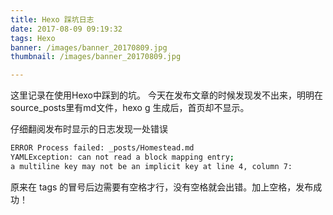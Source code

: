 ```yaml
---
title: Hexo 踩坑日志
date: 2017-08-09 09:19:32
tags: Hexo
banner: /images/banner_20170809.jpg
thumbnail: /images/banner_20170809.jpg

---
```

这里记录在使用Hexo中踩到的坑。
今天在发布文章的时候发现发不出来，明明在source\_posts里有md文件，hexo g 生成后，首页却不显示。
<!-- more -->
仔细翻阅发布时显示的日志发现一处错误
```bash
ERROR Process failed: _posts/Homestead.md
YAMLException: can not read a block mapping entry; 
a multiline key may not be an implicit key at line 4, column 7:
```
原来在 tags 的冒号后边需要有空格才行，没有空格就会出错。加上空格，发布成功！
